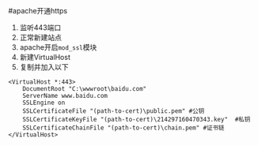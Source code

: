 #apache开通https

1. 监听443端口
2. 正常新建站点
3. apache开启`mod_ssl`模块
4. 新建VirtualHost
5. 复制并加入以下

<!-- more -->

```shell
<VirtualHost *:443>
    DocumentRoot "C:\wwwroot\baidu.com"
    ServerName www.baidu.com
    SSLEngine on
    SSLCertificateFile "(path-to-cert)\public.pem" #公钥
    SSLCertificateKeyFile "(path-to-cert)\214297160470343.key"  #私钥
    SSLCertificateChainFile "(path-to-cert)\chain.pem" #证书链
</VirtualHost>
```  



